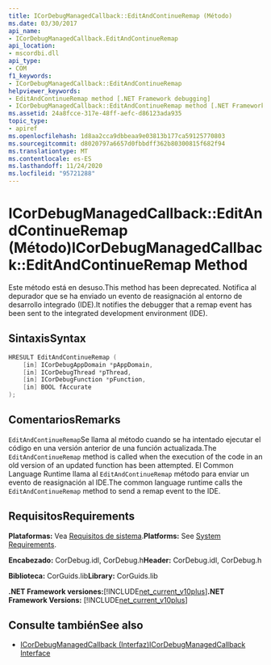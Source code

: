 ```yaml
---
title: ICorDebugManagedCallback::EditAndContinueRemap (Método)
ms.date: 03/30/2017
api_name:
- ICorDebugManagedCallback.EditAndContinueRemap
api_location:
- mscordbi.dll
api_type:
- COM
f1_keywords:
- ICorDebugManagedCallback::EditAndContinueRemap
helpviewer_keywords:
- EditAndContinueRemap method [.NET Framework debugging]
- ICorDebugManagedCallback::EditAndContinueRemap method [.NET Framework debugging]
ms.assetid: 24a8fcce-317e-48ff-aefc-d86123ada935
topic_type:
- apiref
ms.openlocfilehash: 1d8aa2cca9dbbeaa9e03813b177ca59125770803
ms.sourcegitcommit: d8020797a6657d0fbbdff362b80300815f682f94
ms.translationtype: MT
ms.contentlocale: es-ES
ms.lasthandoff: 11/24/2020
ms.locfileid: "95721288"
---
```

# <a name="icordebugmanagedcallbackeditandcontinueremap-method"></a><span data-ttu-id="fef79-102">ICorDebugManagedCallback::EditAndContinueRemap (Método)</span><span class="sxs-lookup"><span data-stu-id="fef79-102">ICorDebugManagedCallback::EditAndContinueRemap Method</span></span>

<span data-ttu-id="fef79-103">Este método está en desuso.</span><span class="sxs-lookup"><span data-stu-id="fef79-103">This method has been deprecated.</span></span> <span data-ttu-id="fef79-104">Notifica al depurador que se ha enviado un evento de reasignación al entorno de desarrollo integrado (IDE).</span><span class="sxs-lookup"><span data-stu-id="fef79-104">It notifies the debugger that a remap event has been sent to the integrated development environment (IDE).</span></span>  
  
## <a name="syntax"></a><span data-ttu-id="fef79-105">Sintaxis</span><span class="sxs-lookup"><span data-stu-id="fef79-105">Syntax</span></span>  
  
```cpp  
HRESULT EditAndContinueRemap (  
    [in] ICorDebugAppDomain *pAppDomain,  
    [in] ICorDebugThread *pThread,  
    [in] ICorDebugFunction *pFunction,  
    [in] BOOL fAccurate  
);  
```  
  
## <a name="remarks"></a><span data-ttu-id="fef79-106">Comentarios</span><span class="sxs-lookup"><span data-stu-id="fef79-106">Remarks</span></span>  

 <span data-ttu-id="fef79-107">`EditAndContinueRemap`Se llama al método cuando se ha intentado ejecutar el código en una versión anterior de una función actualizada.</span><span class="sxs-lookup"><span data-stu-id="fef79-107">The `EditAndContinueRemap` method is called when the execution of the code in an old version of an updated function has been attempted.</span></span> <span data-ttu-id="fef79-108">El Common Language Runtime llama al `EditAndContinueRemap` método para enviar un evento de reasignación al IDE.</span><span class="sxs-lookup"><span data-stu-id="fef79-108">The common language runtime calls the `EditAndContinueRemap` method to send a remap event to the IDE.</span></span>  
  
## <a name="requirements"></a><span data-ttu-id="fef79-109">Requisitos</span><span class="sxs-lookup"><span data-stu-id="fef79-109">Requirements</span></span>  

 <span data-ttu-id="fef79-110">**Plataformas:** Vea [Requisitos de sistema](../../get-started/system-requirements.md).</span><span class="sxs-lookup"><span data-stu-id="fef79-110">**Platforms:** See [System Requirements](../../get-started/system-requirements.md).</span></span>  
  
 <span data-ttu-id="fef79-111">**Encabezado:** CorDebug.idl, CorDebug.h</span><span class="sxs-lookup"><span data-stu-id="fef79-111">**Header:** CorDebug.idl, CorDebug.h</span></span>  
  
 <span data-ttu-id="fef79-112">**Biblioteca:** CorGuids.lib</span><span class="sxs-lookup"><span data-stu-id="fef79-112">**Library:** CorGuids.lib</span></span>  
  
 <span data-ttu-id="fef79-113">**.NET Framework versiones:**[!INCLUDE[net_current_v10plus](../../../../includes/net-current-v10plus-md.md)]</span><span class="sxs-lookup"><span data-stu-id="fef79-113">**.NET Framework Versions:** [!INCLUDE[net_current_v10plus](../../../../includes/net-current-v10plus-md.md)]</span></span>  
  
## <a name="see-also"></a><span data-ttu-id="fef79-114">Consulte también</span><span class="sxs-lookup"><span data-stu-id="fef79-114">See also</span></span>

- [<span data-ttu-id="fef79-115">ICorDebugManagedCallback (Interfaz)</span><span class="sxs-lookup"><span data-stu-id="fef79-115">ICorDebugManagedCallback Interface</span></span>](icordebugmanagedcallback-interface.md)
